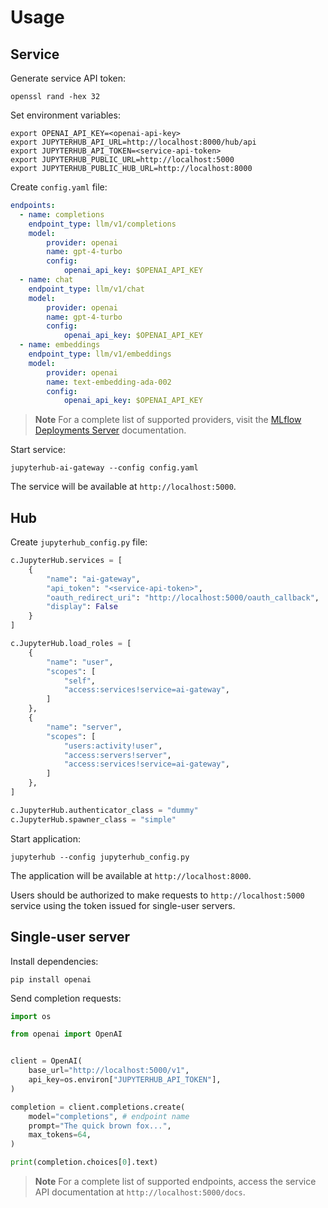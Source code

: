 # Usage

## Service

Generate service API token:

```console
openssl rand -hex 32
```

Set environment variables:

```console
export OPENAI_API_KEY=<openai-api-key>
export JUPYTERHUB_API_URL=http://localhost:8000/hub/api
export JUPYTERHUB_API_TOKEN=<service-api-token>
export JUPYTERHUB_PUBLIC_URL=http://localhost:5000
export JUPYTERHUB_PUBLIC_HUB_URL=http://localhost:8000
```

Create `config.yaml` file:

```yaml
endpoints:
  - name: completions
    endpoint_type: llm/v1/completions
    model:
        provider: openai
        name: gpt-4-turbo
        config:
            openai_api_key: $OPENAI_API_KEY
  - name: chat
    endpoint_type: llm/v1/chat
    model:
        provider: openai
        name: gpt-4-turbo
        config:
            openai_api_key: $OPENAI_API_KEY
  - name: embeddings
    endpoint_type: llm/v1/embeddings
    model:
        provider: openai
        name: text-embedding-ada-002
        config:
            openai_api_key: $OPENAI_API_KEY
```

> **Note** For a complete list of supported providers, visit the [MLflow Deployments Server](https://mlflow.org/docs/latest/llms/deployments/index.html#supported-provider-models) documentation.

Start service:

```console
jupyterhub-ai-gateway --config config.yaml
```

The service will be available at `http://localhost:5000`.

## Hub

Create `jupyterhub_config.py` file:

```python
c.JupyterHub.services = [
    {
        "name": "ai-gateway",
        "api_token": "<service-api-token>",
        "oauth_redirect_uri": "http://localhost:5000/oauth_callback",
        "display": False
    }
]

c.JupyterHub.load_roles = [
    {
        "name": "user",
        "scopes": [
            "self",
            "access:services!service=ai-gateway",
        ]
    },
    {
        "name": "server",
        "scopes": [
            "users:activity!user",
            "access:servers!server",
            "access:services!service=ai-gateway",
        ]
    },
]

c.JupyterHub.authenticator_class = "dummy"
c.JupyterHub.spawner_class = "simple"
```

Start application:

```console
jupyterhub --config jupyterhub_config.py
```

The application will be available at `http://localhost:8000`.

Users should be authorized to make requests to `http://localhost:5000` service using the token issued for single-user servers.

## Single-user server

Install dependencies:

```console
pip install openai
```

Send completion requests:

```python
import os

from openai import OpenAI


client = OpenAI(
    base_url="http://localhost:5000/v1",
    api_key=os.environ["JUPYTERHUB_API_TOKEN"],
)

completion = client.completions.create(
    model="completions", # endpoint name
    prompt="The quick brown fox...",
    max_tokens=64,
)

print(completion.choices[0].text)
```

> **Note** For a complete list of supported endpoints, access the service API documentation at `http://localhost:5000/docs`.
